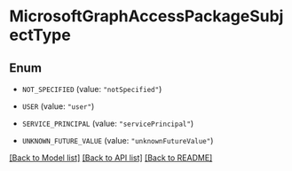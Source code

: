 # MicrosoftGraphAccessPackageSubjectType

## Enum


* `NOT_SPECIFIED` (value: `"notSpecified"`)

* `USER` (value: `"user"`)

* `SERVICE_PRINCIPAL` (value: `"servicePrincipal"`)

* `UNKNOWN_FUTURE_VALUE` (value: `"unknownFutureValue"`)


[[Back to Model list]](../README.md#documentation-for-models) [[Back to API list]](../README.md#documentation-for-api-endpoints) [[Back to README]](../README.md)


